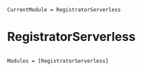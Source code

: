 ```@meta
CurrentModule = RegistratorServerless
```

# RegistratorServerless

```@index
```

```@autodocs
Modules = [RegistratorServerless]
```

